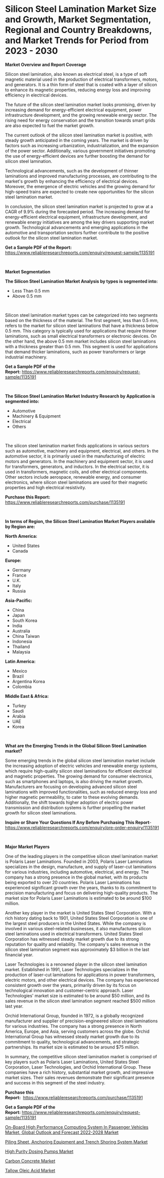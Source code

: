 <p><h1>Silicon Steel Lamination Market Size and Growth, Market Segmentation, Regional and Country Breakdowns, and Market Trends for Period from 2023 -  2030</h1></p><p><strong>Market Overview and Report Coverage</strong></p>
<p><p>Silicon steel lamination, also known as electrical steel, is a type of soft magnetic material used in the production of electrical transformers, motors, and generators. It is a thin form of steel that is coated with a layer of silicon to enhance its magnetic properties, reducing energy loss and improving efficiency in electrical devices.</p><p>The future of the silicon steel lamination market looks promising, driven by increasing demand for energy-efficient electrical equipment, power infrastructure development, and the growing renewable energy sector. The rising need for energy conservation and the transition towards smart grids are also expected to fuel the market growth.</p><p>The current outlook of the silicon steel lamination market is positive, with steady growth anticipated in the coming years. The market is driven by factors such as increasing urbanization, industrialization, and the expansion of the power sector. Additionally, various government initiatives promoting the use of energy-efficient devices are further boosting the demand for silicon steel lamination.</p><p>Technological advancements, such as the development of thinner laminations and improved manufacturing processes, are contributing to the market's growth by enhancing the efficiency of electrical devices. Moreover, the emergence of electric vehicles and the growing demand for high-speed trains are expected to create new opportunities for the silicon steel lamination market.</p><p>In conclusion, the silicon steel lamination market is projected to grow at a CAGR of 9.9% during the forecasted period. The increasing demand for energy-efficient electrical equipment, infrastructure development, and renewable energy initiatives are among the key drivers supporting market growth. Technological advancements and emerging applications in the automotive and transportation sectors further contribute to the positive outlook for the silicon steel lamination market.</p></p>
<p><strong>Get a Sample PDF of the Report:</strong> <a href="https://www.reliableresearchreports.com/enquiry/request-sample/1135191">https://www.reliableresearchreports.com/enquiry/request-sample/1135191</a></p>
<p>&nbsp;</p>
<p><strong>Market Segmentation</strong></p>
<p><strong>The Silicon Steel Lamination Market Analysis by types is segmented into:</strong></p>
<p><ul><li>Less Than 0.5 mm</li><li>Above 0.5 mm</li></ul></p>
<p>&nbsp;</p>
<p><p>Silicon steel lamination market types can be categorized into two segments based on the thickness of the material. The first segment, less than 0.5 mm, refers to the market for silicon steel laminations that have a thickness below 0.5 mm. This category is typically used for applications that require thinner laminations, such as small electrical transformers or electronic devices. On the other hand, the above 0.5 mm market includes silicon steel laminations with a thickness greater than 0.5 mm. This segment is used for applications that demand thicker laminations, such as power transformers or large industrial machinery.</p></p>
<p><strong>Get a Sample PDF of the Report:</strong>&nbsp;<a href="https://www.reliableresearchreports.com/enquiry/request-sample/1135191">https://www.reliableresearchreports.com/enquiry/request-sample/1135191</a></p>
<p>&nbsp;</p>
<p><strong>The Silicon Steel Lamination Market Industry Research by Application is segmented into:</strong></p>
<p><ul><li>Automotive</li><li>Machinery & Equipment</li><li>Electrical</li><li>Others</li></ul></p>
<p>&nbsp;</p>
<p><p>The silicon steel lamination market finds applications in various sectors such as automotive, machinery and equipment, electrical, and others. In the automotive sector, it is primarily used in the manufacturing of electric motors and generators. In the machinery and equipment sector, it is used for transformers, generators, and inductors. In the electrical sector, it is used in transformers, magnetic coils, and other electrical components. Other sectors include aerospace, renewable energy, and consumer electronics, where silicon steel laminations are used for their magnetic properties and high electrical resistivity.</p></p>
<p><strong>Purchase this Report:</strong>&nbsp; <a href="https://www.reliableresearchreports.com/purchase/1135191">https://www.reliableresearchreports.com/purchase/1135191</a></p>
<p>&nbsp;</p>
<p><strong>In terms of Region, the Silicon Steel Lamination Market Players available by Region are:</strong></p>
<p>
    <p> <strong> North America: </strong>
        <ul>
            <li>United States</li>
            <li>Canada</li>
        </ul>
        </p> 
    <p> <strong> Europe: </strong>
        <ul>
            <li>Germany</li>
            <li>France</li>
            <li>U.K.</li>
            <li>Italy</li>
            <li>Russia</li>
        </ul>
        </p> 
    <p> <strong> Asia-Pacific: </strong>
        <ul>
            <li>China</li>
            <li>Japan</li>
            <li>South Korea</li>
            <li>India</li>
            <li>Australia</li>
            <li>China Taiwan</li>
            <li>Indonesia</li>
            <li>Thailand</li>
            <li>Malaysia</li>
        </ul>
        </p> 
    <p> <strong> Latin America: </strong>
        <ul>
            <li>Mexico</li>
            <li>Brazil</li>
            <li>Argentina Korea</li>
            <li>Colombia</li>
        </ul>
        </p> 
    <p> <strong> Middle East & Africa: </strong>
        <ul>
            <li>Turkey</li>
            <li>Saudi</li>
            <li>Arabia</li>
            <li>UAE</li>
            <li>Korea</li>
        </ul>
    </p>
    </p>
<p>&nbsp;</p>
<p><strong>What are the Emerging Trends in the Global Silicon Steel Lamination market?</strong></p>
<p><p>Some emerging trends in the global silicon steel lamination market include the increasing adoption of electric vehicles and renewable energy systems, which require high-quality silicon steel laminations for efficient electrical and magnetic properties. The growing demand for consumer electronics, such as smartphones and laptops, is also driving the market growth. Manufacturers are focusing on developing advanced silicon steel laminations with improved functionalities, such as reduced energy loss and higher magnetic permeability, to cater to these evolving demands. Additionally, the shift towards higher adoption of electric power transmission and distribution systems is further propelling the market growth for silicon steel laminations.</p></p>
<p><strong>Inquire or Share Your Questions If Any Before Purchasing This Report</strong>- <a href="https://www.reliableresearchreports.com/enquiry/pre-order-enquiry/1135191">https://www.reliableresearchreports.com/enquiry/pre-order-enquiry/1135191</a></p>
<p>&nbsp;</p>
<p><strong>Major Market Players</strong></p>
<p><p>One of the leading players in the competitive silicon steel lamination market is Polaris Laser Laminations. Founded in 2003, Polaris Laser Laminations specializes in the design, manufacture, and supply of laser-cut laminations for various industries, including automotive, electrical, and energy. The company has a strong presence in the global market, with its products being exported to over 20 countries. Polaris Laser Laminations has experienced significant growth over the years, thanks to its commitment to precision manufacturing and focus on delivering high-quality products. The market size for Polaris Laser Laminations is estimated to be around $100 million.</p><p>Another key player in the market is United States Steel Corporation. With a rich history dating back to 1901, United States Steel Corporation is one of the largest steel producers in the United States. While the company is involved in various steel-related businesses, it also manufactures silicon steel laminations used in electrical transformers. United States Steel Corporation has witnessed steady market growth due to its strong reputation for quality and reliability. The company's sales revenue in the silicon steel lamination segment was approximately $3 billion in the last financial year.</p><p>Laser Technologies is a renowned player in the silicon steel lamination market. Established in 1991, Laser Technologies specializes in the production of laser-cut laminations for applications in power transformers, electric motors, and other electrical devices. The company has experienced consistent growth over the years, primarily driven by its focus on technological innovation and customer-centric approach. Laser Technologies' market size is estimated to be around $50 million, and its sales revenue in the silicon steel lamination segment reached $500 million last year.</p><p>Orchid International Group, founded in 1972, is a globally recognized manufacturer and supplier of precision-engineered silicon steel laminations for various industries. The company has a strong presence in North America, Europe, and Asia, serving customers across the globe. Orchid International Group has witnessed steady market growth due to its commitment to quality, technological advancements, and strategic partnerships. Its market size is estimated to be around $75 million.</p><p>In summary, the competitive silicon steel lamination market is comprised of key players such as Polaris Laser Laminations, United States Steel Corporation, Laser Technologies, and Orchid International Group. These companies have a rich history, substantial market growth, and impressive market sizes. Their sales revenues demonstrate their significant presence and success in this segment of the steel industry.</p></p>
<p><strong>Purchase this Report:</strong>&nbsp;&nbsp;<a href="https://www.reliableresearchreports.com/purchase/1135191">https://www.reliableresearchreports.com/purchase/1135191</a></p>
<p></p>
<p><strong>Get a Sample PDF of the Report:</strong>&nbsp;<a href="https://www.reliableresearchreports.com/enquiry/request-sample/1135191">https://www.reliableresearchreports.com/enquiry/request-sample/1135191</a></p>
<p><p><a href="https://medium.com/@bank.build.unity/on-board-high-performance-computing-system-in-passenger-vehicles-market-global-outlook-and-14de79e7a7f0">On-Board High Performance Computing System In Passenger Vehicles Market, Global Outlook and Forecast 2022-2028 Market</a></p><p><a href="https://medium.com/@rachaelward34/analyzing-piling-sheet-anchoring-equipment-and-trench-shoring-system-market-global-industry-61596c6d77c9">Piling Sheet, Anchoring Equipment and Trench Shoring System Market</a></p><p><a href="https://medium.com/@candicekoss1946/high-purity-dosing-pumps-market-size-cagr-trends-2024-2030-bfec26d88cd6">High Purity Dosing Pumps Market</a></p><p><a href="https://github.com/rexevange/Market-Research-Report-List-1/blob/main/carbon-concrete-market.md">Carbon Concrete Market</a></p><p><a href="https://github.com/lilstefpacute/Market-Research-Report-List-1/blob/main/tallow-oleic-acid-market.md">Tallow Oleic Acid Market</a></p></p>